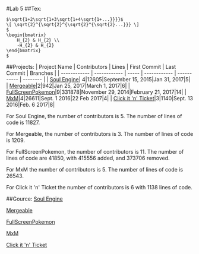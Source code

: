 #Lab 5
##Tex:
```
$\sqrt{1+2\sqrt{1+3\sqrt{1+4\sqrt{1+...}}}}$
\[ \sqrt{2}^{\sqrt{2}^{\sqrt{2}^{\sqrt{2}...}}} \]
$
\begin{bmatrix}
    H_{2} & H_{2} \\
    -H_{2} & H_{2}
\end{bmatrix}
$
```
##Projects:
| Project Name | Contributors | Lines | First Commit | Last Commit | Branches |
| ------------ | ------------ | ----- | ------------ | ----------- | -------- |
| [Soul Engine](https://github.com/Behemyth/Soul-Engine)| 4|12605|September 15, 2015|Jan 31, 2017|5|
| [Mergeable](https://github.com/ben-wolf/mergeable)|2|942|Jan 25, 2017|March 1, 2017|6|
| [FullScreenPokemon](https://github.com/FullScreenShenanigans/FullScreenPokemon/)|9|331878|November 29, 2014|February 21, 2017|14|
| [MxM](https://github.com/musicexmachina/mxm)|4|26611|Sept. 1 2016|22 Feb 2017|4|
| [Click it 'n' Ticket](https://github.com/infinitymin3r/clickitnticket)|3|1140|Sept. 13 2016|Feb. 6 2017|8|

For Soul Engine, the number of contributors is 5. The number of lines of code is 11827.

For Mergeable, the number of contributors is 3. The number of lines of code is 1209.

For FullScreenPokemon, the number of contributors is 11.  The number of lines of code are 41850, with 415556 added, and 373706 removed.

For MxM the number of contributors is 5. The number of lines of code is 26543.

For Click it 'n' Ticket the number of contributors is 6 with 1138 lines of code.

##Gource:
[Soul Engine](https://www.youtube.com/watch?v=MTaUoxJ2nKM&feature=youtu.be)

[Mergeable](https://www.youtube.com/watch?v=JYFrC-n6iOw&feature=youtu.be)

[FullScreenPokemon](https://www.youtube.com/watch?v=XuVnRVMIcDM)

[MxM](https://www.youtube.com/watch?v=B8sIClV9ZSg&feature=youtu.be)

[Click it 'n' Ticket](https://youtu.be/RiAKP7feRrc)
